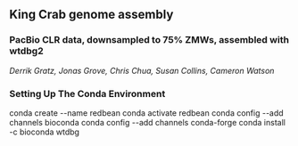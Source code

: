## King Crab genome assembly

### PacBio CLR data, downsampled to 75% ZMWs, assembled with wtdbg2

*Derrik Gratz, Jonas Grove, Chris Chua, Susan Collins, Cameron Watson*

### Setting Up The Conda Environment

conda create --name redbean
conda activate redbean
conda config --add channels bioconda
conda config --add channels conda-forge
conda install -c bioconda wtdbg
